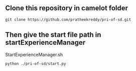## Clone this repository in camelot folder

```
git clone https://github.com/pratheekreddy/pri-of-sd.git
```
## Then give the start file path in startExperienceManager

StartExperienceManager.sh
```
python ./pri-of-sd/start.py
```